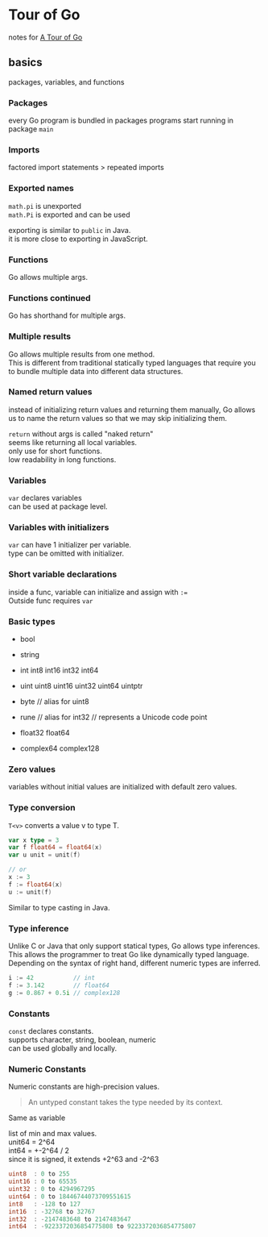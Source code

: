 # Tour of Go
notes for [A Tour of Go](https://go.dev/tour/welcome/1)

## basics
packages, variables, and functions

### Packages
every Go program is bundled in packages
programs start running in package `main`
### Imports
factored import statements > repeated imports
### Exported names
`math.pi` is unexported  
`math.Pi` is exported and can be used  

exporting is similar to `public` in Java.  
it is more close to exporting in JavaScript.  
### Functions
Go allows multiple args.  
### Functions continued
Go has shorthand for multiple args.
### Multiple results
Go allows multiple results from one method.  
This is different from traditional statically typed languages 
that require you to bundle multiple data into different data structures.  
### Named return values
instead of initializing return values and returning them manually,
Go allows us to name the return values so that we may skip initializing them.  

`return` without args is called "naked return"  
seems like returning all local variables.  
only use for short functions.  
low readability in long functions.  
### Variables
`var` declares variables  
can be used at package level.  
### Variables with initializers
`var` can have 1 initializer per variable.  
type can be omitted with initializer.  
### Short variable declarations
inside a func, variable can initialize and assign with `:=`  
Outside func requires `var`
### Basic types
* bool

* string

* int  int8  int16  int32  int64
* uint uint8 uint16 uint32 uint64 uintptr

* byte // alias for uint8

* rune // alias for int32 
       // represents a Unicode code point

* float32 float64

* complex64 complex128
### Zero values
variables without initial values are initialized with default zero values.  
### Type conversion
`T<v>` converts a value v to type T.  
```go
var x type = 3
var f float64 = float64(x)
var u unit = unit(f)

// or
x := 3
f := float64(x)
u := unit(f)
```
Similar to type casting in Java.  
### Type inference
Unlike C or Java that only support statical types, Go allows type inferences.  
This allows the programmer to treat Go like dynamically typed language.  
Depending on the syntax of right hand, different numeric types are inferred.  
```go
i := 42           // int
f := 3.142        // float64
g := 0.867 + 0.5i // complex128
```
### Constants
`const` declares constants.  
supports character, string, boolean, numeric  
can be used globally and locally.  
### Numeric Constants
Numeric constants are high-precision values.  
> An untyped constant takes the type needed by its context.  

Same as variable

list of min and max values.  
unit64 = 2^64  
int64 = +-2^64 / 2  
since it is signed, it extends +2^63 and -2^63  
```go
uint8  : 0 to 255 
uint16 : 0 to 65535 
uint32 : 0 to 4294967295 
uint64 : 0 to 18446744073709551615 
int8   : -128 to 127 
int16  : -32768 to 32767 
int32  : -2147483648 to 2147483647 
int64  : -9223372036854775808 to 9223372036854775807
```
